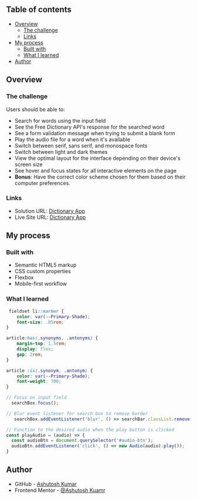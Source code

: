 ## Table of contents

- [Overview](#overview)
  - [The challenge](#the-challenge)
  - [Links](#links)
- [My process](#my-process)
  - [Built with](#built-with)
  - [What I learned](#what-i-learned)
- [Author](#author)

## Overview

### The challenge

Users should be able to:

- Search for words using the input field
- See the Free Dictionary API's response for the searched word
- See a form validation message when trying to submit a blank form
- Play the audio file for a word when it's available
- Switch between serif, sans serif, and monospace fonts
- Switch between light and dark themes
- View the optimal layout for the interface depending on their device's screen size
- See hover and focus states for all interactive elements on the page
- **Bonus**: Have the correct color scheme chosen for them based on their computer preferences.

### Links

- Solution URL: [Dictionary App](https://your-solution-url.com)
- Live Site URL: [Dictionary App](https://your-live-site-url.com)

## My process

### Built with

- Semantic HTML5 markup
- CSS custom properties
- Flexbox
- Mobile-first workflow

### What I learned

```css
 fieldset li::marker {
    color: var(--Primary-Shade);
    font-size: .85rem;
}

article:has(.synonyms, .antonyms) {
    margin-top: 1.5rem;
    display: flex;
    gap: 2rem;
}

article :is(.synonym, .antonym) {
    color: var(--Primary-Shade);
    font-weight: 700;
}
```
```js
// Focus on input field
  searchBox.focus();

// Blur event listener for search box to remove border
   searchBox.addEventListener('blur', () => searchBar.classList.remove('apply-border'));

// Function to the desired audio when the play button is clicked
const playAudio = (audio) => {
  const audioBtn = document.querySelector('#audio-btn');
  audioBtn.addEventListener('click', () => new Audio(audio).play());
}
```

## Author

- GitHub - [Ashutosh Kumar](https://www.github.com/Developer-Ashutosh/)
- Frontend Mentor - [@Ashutosh Kuamr](https://www.frontendmentor.io/profile/yourusername)
